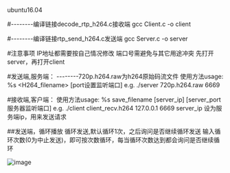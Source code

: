 ubuntu16.04

#--------编译链接decode_rtp_h264.c接收端
gcc Client.c -o client

#--------编译链接rtp_send_h264.c发送端
gcc Server.c -o server


#注意事项
IP地址都需要按自己情况修改
端口号需避免与其它用途冲突
先打开server，再打开client

#发送端,服务端：
--------720p.h264.raw为h264原始码流文件
使用方法usage: %s <H264_filename> [port设置监听端口]
e.g.	./server 720p.h264.raw 6669

#接收端,客户端：
使用方法usage: %s save_filename [server_ip] [server_port服务器监听端口]
e.g.	./client client_recv.h264 127.0.0.1 6669
server_ip 设为服务端ip，用来发送请求

##发送端，循环播放
循环发送,默认循环1次，之后询问是否继续循环发送
输入循环次数(0为中止发送)，即可按次数循环，每当循环次数达到都会询问是否继续循环

![image](http://github.com/peipielvcm/UDP_RTP_H264/raw/master/ServerClient.png)